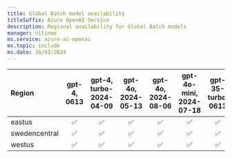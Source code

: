 ```yaml
---
title: Global Batch model availability
titleSuffix: Azure OpenAI Service
description: Regional availability for Global Batch models
manager: nitinme
ms.service: azure-ai-openai
ms.topic: include
ms.date: 10/03/2024
---
```


| **Region**   | **gpt-4**, **0613**   | **gpt-4**, **turbo-2024-04-09**   | **gpt-4o**, **2024-05-13**   | **gpt-4o**, **2024-08-06**   | **gpt-4o-mini**, **2024-07-18**   | **gpt-35-turbo**, **0613**   | **gpt-35-turbo**, **1106**   | **gpt-35-turbo**, **0125**   |
|:-----------------|:-------------------:|:-------------------------------:|:--------------------------:|:--------------------------:|:-------------------------------:|:--------------------------:|:--------------------------:|:--------------------------:|
| eastus           | ✅                | ✅                            | ✅                       | ✅                       | ✅                            | ✅                       | ✅                       | ✅                       |
| swedencentral    | ✅                | ✅                            | ✅                       | ✅                       | ✅                            | ✅                       | ✅                       | ✅                       |
| westus           | ✅                | ✅                            | ✅                       | ✅                       | ✅                            | ✅                       | ✅                       | ✅                       |